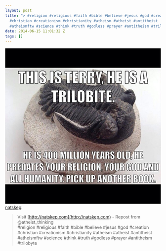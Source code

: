 ```yaml
---
layout: post
title: "> #religion #religious #faith #bible #believe #jesus #god #creation
  #christian #creationism #christianity #atheism #atheist #antitheist
  #atheismftw #science #think #truth #godless #prayer #antitheism #trilobyte"
date: 2014-06-15 11:01:32 Z
tags: []
---
```

![](/media/2014/06/88846736658.jpg)
[natskep](http://natskep.tumblr.com/post/88188360680/visit-http-natskep-com-repost-from):

> Visit [http://natskep.com](http://natskep.com) - Repost from @atheist\_thinking  
> #religion #religious #faith #bible #believe #jesus #god #creation #christian #creationism #christianity #atheism #atheist #antitheist #atheismftw #science #think #truth #godless #prayer #antitheism #trilobyte

